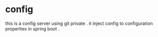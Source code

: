 # config
this is a config server using git private .
it inject config to configuration properties in spring boot .
